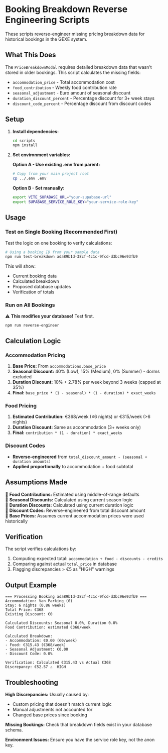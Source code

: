 # Booking Breakdown Reverse Engineering Scripts

These scripts reverse-engineer missing pricing breakdown data for historical bookings in the GEXE system.

## What This Does

The `PriceBreakdownModal` requires detailed breakdown data that wasn't stored in older bookings. This script calculates the missing fields:

- `accommodation_price` - Total accommodation cost
- `food_contribution` - Weekly food contribution rate 
- `seasonal_adjustment` - Euro amount of seasonal discount
- `duration_discount_percent` - Percentage discount for 3+ week stays
- `discount_code_percent` - Percentage discount from discount codes

## Setup

1. **Install dependencies:**
   ```bash
   cd scripts
   npm install
   ```

2. **Set environment variables:**
   
   **Option A - Use existing .env from parent:**
   ```bash
   # Copy from your main project root
   cp ../.env .env
   ```
   
   **Option B - Set manually:**
   ```bash
   export VITE_SUPABASE_URL="your-supabase-url"
   export SUPABASE_SERVICE_ROLE_KEY="your-service-role-key"
   ```

## Usage

### Test on Single Booking (Recommended First)

Test the logic on one booking to verify calculations:

```bash
# Using a booking ID from your sample data
npm run test-breakdown ada89b1d-38cf-4c1c-9fcd-d3bc96e93fb9
```

This will show:
- Current booking data
- Calculated breakdown
- Proposed database updates
- Verification of totals

### Run on All Bookings

⚠️ **This modifies your database!** Test first.

```bash
npm run reverse-engineer
```

## Calculation Logic

### Accommodation Pricing
1. **Base Price:** From `accommodations.base_price` 
2. **Seasonal Discount:** 40% (Low), 15% (Medium), 0% (Summer) - dorms excluded
3. **Duration Discount:** 10% + 2.78% per week beyond 3 weeks (capped at 35%)
4. **Final:** `base_price * (1 - seasonal) * (1 - duration) * exact_weeks`

### Food Pricing  
1. **Estimated Contribution:** €368/week (≤6 nights) or €315/week (>6 nights)
2. **Duration Discount:** Same as accommodation (3+ weeks only)
3. **Final:** `contribution * (1 - duration) * exact_weeks`

### Discount Codes
- **Reverse-engineered** from `total_discount_amount - (seasonal + duration amounts)`
- **Applied proportionally** to accommodation + food subtotal

## Assumptions Made

📝 **Food Contributions:** Estimated using middle-of-range defaults  
📝 **Seasonal Discounts:** Calculated using current season logic  
📝 **Duration Discounts:** Calculated using current duration logic  
📝 **Discount Codes:** Reverse-engineered from total discount amount  
📝 **Base Prices:** Assumes current accommodation prices were used historically  

## Verification

The script verifies calculations by:
1. Computing expected total: `accommodation + food - discounts - credits`
2. Comparing against actual `total_price` in database
3. Flagging discrepancies > €5 as "HIGH" warnings

## Output Example

```
=== Processing Booking ada89b1d-38cf-4c1c-9fcd-d3bc96e93fb9 ===
Accommodation: Van Parking (0)
Stay: 6 nights (0.86 weeks)
Total Price: €368
Existing Discount: €0

Calculated Discounts: Seasonal 0.0%, Duration 0.0%
Food Contribution: estimated €368/week

Calculated Breakdown:
- Accommodation: €0.00 (€0/week)
- Food: €315.43 (€368/week)  
- Seasonal Adjustment: €0.00
- Discount Code: 0.0%

Verification: Calculated €315.43 vs Actual €368
Discrepancy: €52.57 ⚠️  HIGH
```

## Troubleshooting

**High Discrepancies:** Usually caused by:
- Custom pricing that doesn't match current logic
- Manual adjustments not accounted for
- Changed base prices since booking

**Missing Bookings:** Check that breakdown fields exist in your database schema.

**Environment Issues:** Ensure you have the service role key, not the anon key. 